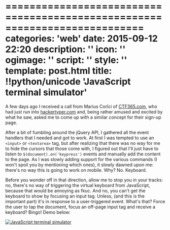 ===========================================================================
categories: 'web'
date: 2015-09-12 22:20
description: ''
icon: ''
ogimage: ''
script: ''
style: ''
template: post.html
title: !!python/unicode 'JavaScript terminal simulator'
===========================================================================

A few days ago I received a call from Marius Corîci of [CTF365.com](https://ctf365.com/), who had just run into [hackertyper.com](http://www.hackertyper.com/) and, being rather amused and excited by what he saw, asked me to come up with a similar concept for their sign-up page.

After a bit of fumbling around the jQuery API, I gathered all the event handlers that I needed and got to work. At first I was tempted to use an `<input>` or `<textarea>` tag, but after realizing that there was no way for me to hide the cursors that those come with, I figured out that I'll just have to listen to `$(document).on('keypress')` events and manually add the content to the page. As I was slowly adding support for the various commands (I won't spoil you by mentioning which ones), it slowly dawned upon me: there's no way this is going to work on mobile. Why? No. Keyboard.

Before you wonder off in that direction, allow me to stop you in your tracks: no, there's no way of triggering the virtual keyboard from JavaScript, because that would be annoying as fkuc. And no, you can't get the keyboard to show by focusing an input tag. Unless, (and this is the important part) it's in response to a user-triggered event. What's that? Force the user to tap the document, focus an off-page input tag and receive a keyboard? Bingo! Demo below:

<a href="demo.html"><img class="img-full" src="terminal-signup.png" alt="JavaScript terminal simulator"></a>
